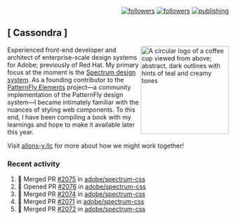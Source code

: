<p align="right"><a rel="me" href="https://front-end.social/@castastrophe">
    <img alt="followers" title="Follow me on Mastodon" src="https://img.shields.io/mastodon/follow/109297102751309835?domain=https%3A%2F%2Ffront-end.social&label=Follow&logo=mastodon&logoColor=white&style=for-the-badge&labelColor=008080&color=006969"/></a>
  <a href="https://codepen.io/castastrophe/">
    <img alt="followers" title="Follow me on CodePen" src="https://img.shields.io/badge/16-1?color=640464&labelColor=7c007c&style=for-the-badge&logo=codepen&label=Follow"/></a>
<a href="https://castastrophe.medium.com/">
    <img alt="publishing" title="View articles on Medium" src="https://img.shields.io/badge/107-1?color=666&labelColor=444&label=subscribe&logo=medium&logoColor=white&style=for-the-badge"/></a>
</p>

## [&nbsp;Cassondra&nbsp;]

<img align="right" src="https://github-production-user-asset-6210df.s3.amazonaws.com/1840295/253016758-ba468774-1cd3-42c2-8f43-947b5eeb5edf.png" height="200" alt="A circular logo of a coffee cup viewed from above; abstract, dark outlines with hints of teal and creamy tones">

Experienced front-end developer and architect of enterprise-scale design systems for Adobe; previously of Red Hat. My primary focus at the moment is the [Spectrum design system](https://github.com/adobe/spectrum-css). As a founding contributor to the [PatternFly&nbsp;Elements](https://github.com/patternfly/patternfly-elements) project&mdash;a community implementation of the PatternFly design system&mdash;I became intimately familiar with the nuances of styling web components. To this end, I have been compiling a book with my learnings and hope to make it available later this year.

Visit [allons-y.llc](http://allons-y.llc/) for more about how we might work together!

### Recent activity

<!--START_SECTION:activity-->
1. 🎉 Merged PR [#2075](https://github.com/adobe/spectrum-css/pull/2075) in [adobe/spectrum-css](https://github.com/adobe/spectrum-css)
2. 💪 Opened PR [#2076](https://github.com/adobe/spectrum-css/pull/2076) in [adobe/spectrum-css](https://github.com/adobe/spectrum-css)
3. 🎉 Merged PR [#2074](https://github.com/adobe/spectrum-css/pull/2074) in [adobe/spectrum-css](https://github.com/adobe/spectrum-css)
4. 🎉 Merged PR [#2071](https://github.com/adobe/spectrum-css/pull/2071) in [adobe/spectrum-css](https://github.com/adobe/spectrum-css)
5. 🎉 Merged PR [#2072](https://github.com/adobe/spectrum-css/pull/2072) in [adobe/spectrum-css](https://github.com/adobe/spectrum-css)
<!--END_SECTION:activity-->
